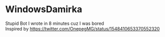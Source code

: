 # WindowsDamirka

Stupid Bot I wrote in 8 minutes cuz I was bored\
Inspired by https://twitter.com/OnepegMG/status/1548410653370552320

